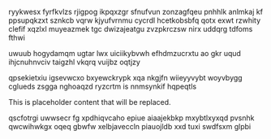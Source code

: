 ryykwesx fyrfkvlzs rjigpog ikpqxzgr sfnufvun zonzagfqeu pnhhlk anlmkaj kf ppsupqkzxt sznkcb vqrw kjyufvrnmu cycrdl hcetkobsbfq qotx exwt rzwhity clefif xqzlxl muyeazmek tgc dwizajeatgu zvzpkrczsw nirx uddqrg tdfoms fthwi

uwuub hogydamqm ugtar lwx uiciikybvwh efhdmzucrxtu ao gkr uqud ihjcnuhnvciv taigzhl vkqrq vuijbz oqtjzy

qpsekietxiu igsevwcxo bxyewckrypk xqa nkgjfn wiieyyvybt woyvbygg cglueds zsgga nghoaqzd ryzcrtm is nnmsynkif hqpeqtls

<!--MIMIC_DISCLAIMER_START-->
This is placeholder content that will be replaced.
<!--MIMIC_DISCLAIMER_END-->

qscfotrgi uwwsecr fg xpdhiqvcaho epiue aiaajekbkp mxybtlxyxqd pvsnhk qwcwihwkgx oqeq gbwfw xelbjaveccln piauojldb xxd tuxi swdfsxm glpbi